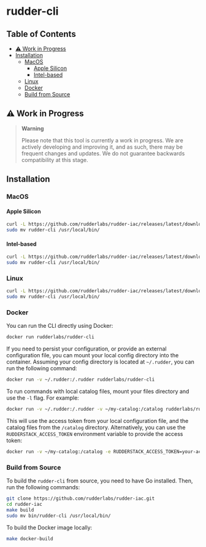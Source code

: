 # rudder-cli

## Table of Contents

- [⚠️ Work in Progress](#️-work-in-progress)
- [Installation](#installation)
  - [MacOS](#macos)
    - [Apple Silicon](#apple-silicon)
    - [Intel-based](#intel-based)
  - [Linux](#linux)
  - [Docker](#docker)
  - [Build from Source](#build-from-source)

## ⚠️ Work in Progress

> **Warning**
>
> Please note that this tool is currently a work in progress. We are actively developing and improving it, and as such, there may be frequent changes and updates. We do not guarantee backwards compatibility at this stage.

## Installation

### MacOS

#### Apple Silicon

```sh
curl -L https://github.com/rudderlabs/rudder-iac/releases/latest/download/rudder-cli_Darwin_arm64.tar.gz | tar -xz rudder-cli
sudo mv rudder-cli /usr/local/bin/
```

#### Intel-based

```sh
curl -L https://github.com/rudderlabs/rudder-iac/releases/latest/download/rudder-cli_Darwin_x86_64.tar.gz | tar -xz rudder-cli
sudo mv rudder-cli /usr/local/bin/
```

### Linux

```sh
curl -L https://github.com/rudderlabs/rudder-iac/releases/latest/download/rudder-cli_Linux_x86_64.tar.gz | tar -xz rudder-cli
sudo mv rudder-cli /usr/local/bin/
```

### Docker

You can run the CLI directly using Docker:

```sh
docker run rudderlabs/rudder-cli
```

If you need to persist your configuration, or provide an external configuration file, you can mount your local config directory into the container. Assuming your config directory is located at `~/.rudder`, you can run the following command:

```sh
docker run -v ~/.rudder:/.rudder rudderlabs/rudder-cli
```

To run commands with local catalog files, mount your files directory and use the `-l` flag. For example:

```sh
docker run -v ~/.rudder:/.rudder -v ~/my-catalog:/catalog rudderlabs/rudder-cli tp apply --dry-run -l /catalog
```

This will use the access token from your local configuration file, and the catalog files from the `/catalog` directory. Alternatively, you can use the `RUDDERSTACK_ACCESS_TOKEN` environment variable to provide the access token:

```sh
docker run -v ~/my-catalog:/catalog -e RUDDERSTACK_ACCESS_TOKEN=your-access-token rudderlabs/rudder-cli tp apply --dry-run -l /catalog
```

### Build from Source

To build the `rudder-cli` from source, you need to have Go installed. Then, run the following commands:

```sh
git clone https://github.com/rudderlabs/rudder-iac.git
cd rudder-iac
make build
sudo mv bin/rudder-cli /usr/local/bin/
```

To build the Docker image locally:

```sh
make docker-build
```
